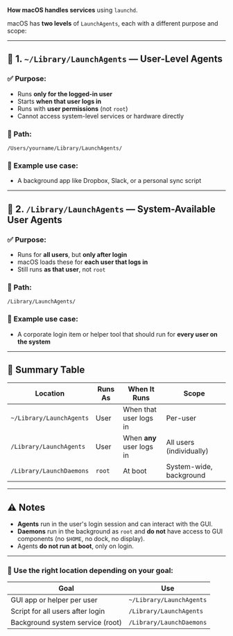 **How macOS handles services** using `launchd`.

macOS has **two levels** of `LaunchAgents`, each with a different purpose and scope:

---

## 📁 1. `~/Library/LaunchAgents` — **User-Level Agents**

### ✅ Purpose:

* Runs **only for the logged-in user**
* Starts **when that user logs in**
* Runs with **user permissions** (not `root`)
* Cannot access system-level services or hardware directly

### 📌 Path:

```
/Users/yourname/Library/LaunchAgents/
```

### 👤 Example use case:

* A background app like Dropbox, Slack, or a personal sync script

---

## 📁 2. `/Library/LaunchAgents` — **System-Available User Agents**

### ✅ Purpose:

* Runs for **all users**, but **only after login**
* macOS loads these for **each user that logs in**
* Still runs **as that user**, not `root`

### 📌 Path:

```
/Library/LaunchAgents/
```

### 🧠 Example use case:

* A corporate login item or helper tool that should run for **every user on the system**

---

## 🔄 Summary Table

| Location                 | Runs As | When It Runs              | Scope                    |
| ------------------------ | ------- | ------------------------- | ------------------------ |
| `~/Library/LaunchAgents` | User    | When that user logs in    | Per-user                 |
| `/Library/LaunchAgents`  | User    | When **any** user logs in | All users (individually) |
| `/Library/LaunchDaemons` | `root`  | At boot                   | System-wide, background  |

---

## ⚠️ Notes

* **Agents** run in the user's login session and can interact with the GUI.
* **Daemons** run in the background as `root` and **do not** have access to GUI components (no `$HOME`, no dock, no display).
* Agents **do not run at boot**, only on login.

---

### 🚦 Use the right location depending on your goal:

| Goal                             | Use                      |
| -------------------------------- | ------------------------ |
| GUI app or helper per user       | `~/Library/LaunchAgents` |
| Script for all users after login | `/Library/LaunchAgents`  |
| Background system service (root) | `/Library/LaunchDaemons` |
